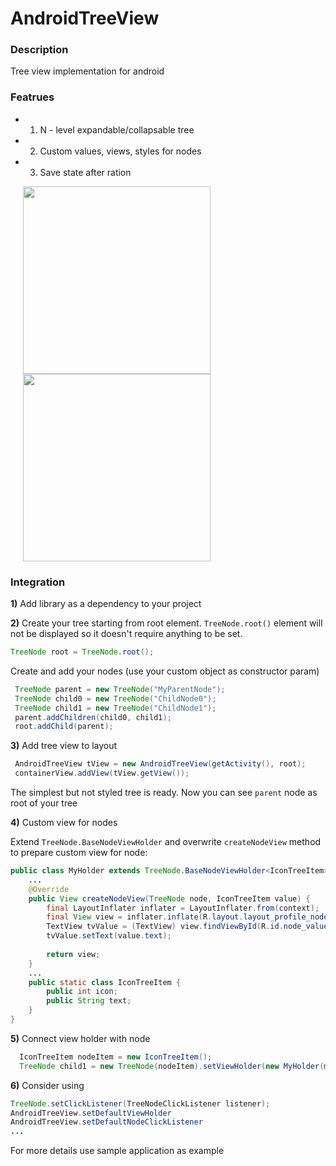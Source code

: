 AndroidTreeView
====================

### Description

Tree view implementation for android

### Featrues
+ 1. N - level expandable/collapsable tree
+ 2. Custom values, views, styles for nodes
+ 3. Save state after ration

<img width='300' hspace='20' align='left' src='https://lh4.googleusercontent.com/4sLklKYGlsORhUHTJlbEyErx1oC0Is4XJYaWTxntseIl4h6pySjfnNyNQ9afh3CPr3i0DvtvmIQ=w2506-h1116' />

<img width='300' hspace='20' src='https://lh3.googleusercontent.com/-xvpTYm0maWVCDJzGp0EXFjyk5Ntd5XskpcCTbGUAQnzlK_pjP8izZ2RbCP6I7nTZm3kENzspHA=w2506-h1116' />

### Integration

**1)** Add library as a dependency to your project

**2)** Create your tree starting from root element. ```TreeNode.root()``` element will not be displayed so it doesn't require anything to be set.
```java
TreeNode root = TreeNode.root();
```

Create and add your nodes (use your custom object as constructor param)
```java
 TreeNode parent = new TreeNode("MyParentNode");
 TreeNode child0 = new TreeNode("ChildNode0");
 TreeNode child1 = new TreeNode("ChildNode1");
 parent.addChildren(child0, child1);
 root.addChild(parent);
```

**3)** Add tree view to layout
```java 
 AndroidTreeView tView = new AndroidTreeView(getActivity(), root);
 containerView.addView(tView.getView());
``` 
The simplest but not styled tree is ready. Now you can see ```parent``` node as root of your tree

**4)** Custom view for nodes

Extend ```TreeNode.BaseNodeViewHolder``` and overwrite ```createNodeView``` method to prepare custom view for node:
```java
public class MyHolder extends TreeNode.BaseNodeViewHolder<IconTreeItem> {
    ...
    @Override
    public View createNodeView(TreeNode node, IconTreeItem value) {
        final LayoutInflater inflater = LayoutInflater.from(context);
        final View view = inflater.inflate(R.layout.layout_profile_node, null, false);
        TextView tvValue = (TextView) view.findViewById(R.id.node_value);
        tvValue.setText(value.text);
        
        return view;
    }
    ...
    public static class IconTreeItem {
        public int icon;
        public String text;
    }
}
```

**5)** Connect view holder with node 
```java 
  IconTreeItem nodeItem = new IconTreeItem();
  TreeNode child1 = new TreeNode(nodeItem).setViewHolder(new MyHolder(mContext));
```

**6)** Consider using 
```java 
TreeNode.setClickListener(TreeNodeClickListener listener);
AndroidTreeView.setDefaultViewHolder
AndroidTreeView.setDefaultNodeClickListener
...
```

For more details use sample application as example
